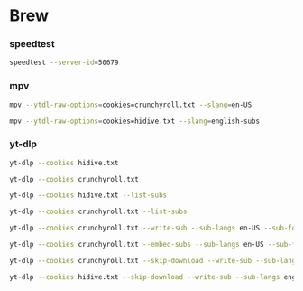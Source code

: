 # Brew

### speedtest
```bash
speedtest --server-id=50679
```

### mpv
```bash
mpv --ytdl-raw-options=cookies=crunchyroll.txt --slang=en-US 
```
```bash
mpv --ytdl-raw-options=cookies=hidive.txt --slang=english-subs 
```

### yt-dlp
```bash
yt-dlp --cookies hidive.txt 
```
```bash
yt-dlp --cookies crunchyroll.txt 
```
```bash
yt-dlp --cookies hidive.txt --list-subs 
```
```bash
yt-dlp --cookies crunchyroll.txt --list-subs 
```
```bash
yt-dlp --cookies crunchyroll.txt --write-sub --sub-langs en-US --sub-format ass 
```
```bash
yt-dlp --cookies crunchyroll.txt --embed-subs --sub-langs en-US --sub-format ass 
```
```bash
yt-dlp --cookies crunchyroll.txt --skip-download --write-sub --sub-langs en-US --sub-format ass 
```
```bash
yt-dlp --cookies hidive.txt --skip-download --write-sub --sub-langs english-subs --sub-format vtt 
```
